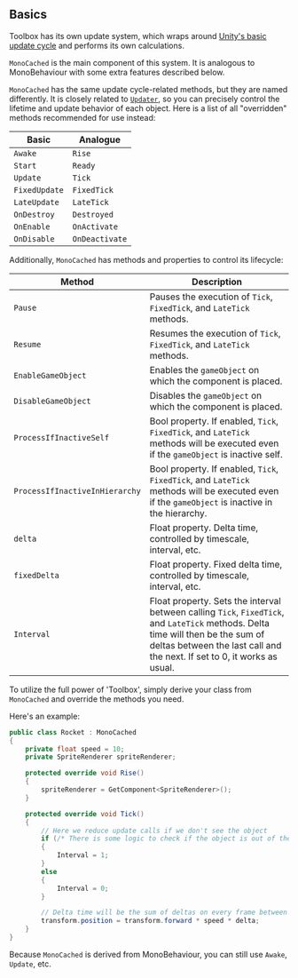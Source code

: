 ## Basics

Toolbox has its own update system, which wraps around [Unity's basic update cycle](https://docs.unity3d.com/Manual/ExecutionOrder.html) and performs its own calculations.

`MonoCached` is the main component of this system. It is analogous to MonoBehaviour with some extra features described below.

`MonoCached` has the same update cycle-related methods, but they are named differently. It is closely related to [`Updater`](updater.md), so you can precisely control the lifetime and update behavior of each object. Here is a list of all "overridden" methods recommended for use instead:

| Basic       | Analogue   |
|-------------|------------|
| `Awake`     | `Rise`     |
| `Start`     | `Ready`    |
| `Update`    | `Tick`     |
| `FixedUpdate` | `FixedTick` |
| `LateUpdate` | `LateTick` |
| `OnDestroy` | `Destroyed` |
| `OnEnable`  | `OnActivate` |
| `OnDisable` | `OnDeactivate` |

Additionally, `MonoCached` has methods and properties to control its lifecycle:

| Method                     | Description                                                                                     |
|----------------------------|-------------------------------------------------------------------------------------------------|
| `Pause`                   | Pauses the execution of `Tick`, `FixedTick`, and `LateTick` methods.                          |
| `Resume`                  | Resumes the execution of `Tick`, `FixedTick`, and `LateTick` methods.                         |
| `EnableGameObject`        | Enables the `gameObject` on which the component is placed.                                    |
| `DisableGameObject`       | Disables the `gameObject` on which the component is placed.                                   |
| `ProcessIfInactiveSelf`   | Bool property. If enabled, `Tick`, `FixedTick`, and `LateTick` methods will be executed even if the `gameObject` is inactive self. |
| `ProcessIfInactiveInHierarchy` | Bool property. If enabled, `Tick`, `FixedTick`, and `LateTick` methods will be executed even if the `gameObject` is inactive in the hierarchy. |
| `delta`                   | Float property. Delta time, controlled by timescale, interval, etc.                             |
| `fixedDelta`              | Float property. Fixed delta time, controlled by timescale, interval, etc.                     |
| `Interval`                | Float property. Sets the interval between calling `Tick`, `FixedTick`, and `LateTick` methods. Delta time will then be the sum of deltas between the last call and the next. If set to 0, it works as usual. |

To utilize the full power of 'Toolbox', simply derive your class from `MonoCached` and override the methods you need.

Here's an example:

```C#
public class Rocket : MonoCached
{
    private float speed = 10;
    private SpriteRenderer spriteRenderer;

    protected override void Rise()
    {
        spriteRenderer = GetComponent<SpriteRenderer>();
    }

    protected override void Tick()
    {
        // Here we reduce update calls if we don't see the object
        if (/* There is some logic to check if the object is out of the screen */)
        {
            Interval = 1;
        }
        else
        {
            Interval = 0;
        }

        // Delta time will be the sum of deltas on every frame between the last call of this method and the current
        transform.position = transform.forward * speed * delta;
    }
}
```

Because `MonoCached` is derived from MonoBehaviour, you can still use `Awake`, `Update`, etc.